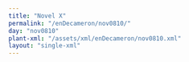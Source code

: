 ```yaml
---
title: "Novel X"
permalink: "/enDecameron/nov0810/"
day: "nov0810"
plant-xml: "/assets/xml/enDecameron/nov0810.xml"
layout: "single-xml"
---
```

